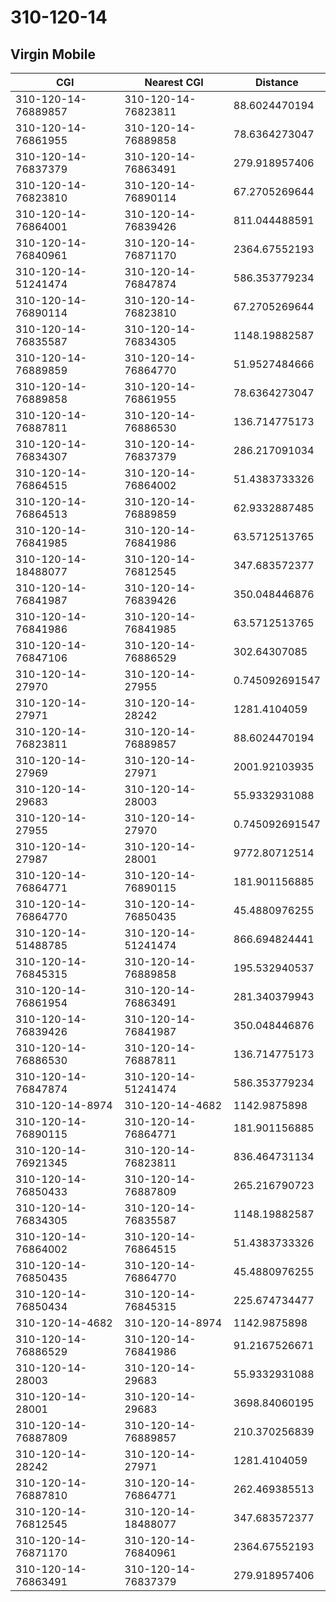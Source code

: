 # 310-120-14
## Virgin Mobile


| CGI | Nearest CGI | Distance |
|-----|-------------|----------|
| 310-120-14-76889857 | 310-120-14-76823811 | 88.6024470194 |
| 310-120-14-76861955 | 310-120-14-76889858 | 78.6364273047 |
| 310-120-14-76837379 | 310-120-14-76863491 | 279.918957406 |
| 310-120-14-76823810 | 310-120-14-76890114 | 67.2705269644 |
| 310-120-14-76864001 | 310-120-14-76839426 | 811.044488591 |
| 310-120-14-76840961 | 310-120-14-76871170 | 2364.67552193 |
| 310-120-14-51241474 | 310-120-14-76847874 | 586.353779234 |
| 310-120-14-76890114 | 310-120-14-76823810 | 67.2705269644 |
| 310-120-14-76835587 | 310-120-14-76834305 | 1148.19882587 |
| 310-120-14-76889859 | 310-120-14-76864770 | 51.9527484666 |
| 310-120-14-76889858 | 310-120-14-76861955 | 78.6364273047 |
| 310-120-14-76887811 | 310-120-14-76886530 | 136.714775173 |
| 310-120-14-76834307 | 310-120-14-76837379 | 286.217091034 |
| 310-120-14-76864515 | 310-120-14-76864002 | 51.4383733326 |
| 310-120-14-76864513 | 310-120-14-76889859 | 62.9332887485 |
| 310-120-14-76841985 | 310-120-14-76841986 | 63.5712513765 |
| 310-120-14-18488077 | 310-120-14-76812545 | 347.683572377 |
| 310-120-14-76841987 | 310-120-14-76839426 | 350.048446876 |
| 310-120-14-76841986 | 310-120-14-76841985 | 63.5712513765 |
| 310-120-14-76847106 | 310-120-14-76886529 | 302.64307085 |
| 310-120-14-27970 | 310-120-14-27955 | 0.745092691547 |
| 310-120-14-27971 | 310-120-14-28242 | 1281.4104059 |
| 310-120-14-76823811 | 310-120-14-76889857 | 88.6024470194 |
| 310-120-14-27969 | 310-120-14-27971 | 2001.92103935 |
| 310-120-14-29683 | 310-120-14-28003 | 55.9332931088 |
| 310-120-14-27955 | 310-120-14-27970 | 0.745092691547 |
| 310-120-14-27987 | 310-120-14-28001 | 9772.80712514 |
| 310-120-14-76864771 | 310-120-14-76890115 | 181.901156885 |
| 310-120-14-76864770 | 310-120-14-76850435 | 45.4880976255 |
| 310-120-14-51488785 | 310-120-14-51241474 | 866.694824441 |
| 310-120-14-76845315 | 310-120-14-76889858 | 195.532940537 |
| 310-120-14-76861954 | 310-120-14-76863491 | 281.340379943 |
| 310-120-14-76839426 | 310-120-14-76841987 | 350.048446876 |
| 310-120-14-76886530 | 310-120-14-76887811 | 136.714775173 |
| 310-120-14-76847874 | 310-120-14-51241474 | 586.353779234 |
| 310-120-14-8974 | 310-120-14-4682 | 1142.9875898 |
| 310-120-14-76890115 | 310-120-14-76864771 | 181.901156885 |
| 310-120-14-76921345 | 310-120-14-76823811 | 836.464731134 |
| 310-120-14-76850433 | 310-120-14-76887809 | 265.216790723 |
| 310-120-14-76834305 | 310-120-14-76835587 | 1148.19882587 |
| 310-120-14-76864002 | 310-120-14-76864515 | 51.4383733326 |
| 310-120-14-76850435 | 310-120-14-76864770 | 45.4880976255 |
| 310-120-14-76850434 | 310-120-14-76845315 | 225.674734477 |
| 310-120-14-4682 | 310-120-14-8974 | 1142.9875898 |
| 310-120-14-76886529 | 310-120-14-76841986 | 91.2167526671 |
| 310-120-14-28003 | 310-120-14-29683 | 55.9332931088 |
| 310-120-14-28001 | 310-120-14-29683 | 3698.84060195 |
| 310-120-14-76887809 | 310-120-14-76889857 | 210.370256839 |
| 310-120-14-28242 | 310-120-14-27971 | 1281.4104059 |
| 310-120-14-76887810 | 310-120-14-76864771 | 262.469385513 |
| 310-120-14-76812545 | 310-120-14-18488077 | 347.683572377 |
| 310-120-14-76871170 | 310-120-14-76840961 | 2364.67552193 |
| 310-120-14-76863491 | 310-120-14-76837379 | 279.918957406 |

